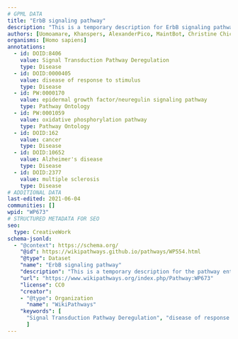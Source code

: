 ```yaml
---
# GPML DATA
title: "ErbB signaling pathway"
description: "This is a temporary description for ErbB signaling pathway"
authors: [Uomoamare, Khanspers, AlexanderPico, MaintBot, Christine Chichester, Egonw, Mkutmon, Ejaehnig, Fehrhart, L Dupuis, Eweitz, Finterly]
organisms: [Homo sapiens]
annotations:
  - id: DOID:8406
    value: Signal Transduction Pathway Deregulation
    type: Disease
  - id: DOID:0000405
    value: disease of response to stimulus
    type: Disease
  - id: PW:0000170
    value: epidermal growth factor/neuregulin signaling pathway
    type: Pathway Ontology
  - id: PW:0001059
    value: oxidative phosphorylation pathway
    type: Pathway Ontology
  - id: DOID:162
    value: cancer
    type: Disease
  - id: DOID:10652
    value: Alzheimer's disease
    type: Disease
  - id: DOID:2377
    value: multiple sclerosis
    type: Disease
# ADDITIONAL DATA
last-edited: 2021-06-04
communities: []
wpid: "WP673"
# STRUCTURED METADATA FOR SEO
seo:
  type: CreativeWork
schema-jsonld:
  - "@context": https://schema.org/
    "@id": https://wikipathways.github.io/pathways/WP554.html
    "@type": Dataset
    "name": "ErbB signaling pathway"
    "description": "This is a temporary description for the pathway entitled: ErbB signaling pathway"
    "url": "https://www.wikipathways.org/index.php/Pathway:WP673"
    "license": CC0
    "creator":
    - "@type": Organization
      "name": "WikiPathways"
    "keywords": [
      "Signal Transduction Pathway Deregulation", "disease of response to stimulus", "epidermal growth factor/neuregulin signaling pathway", "oxidative phosphorylation pathway", "cancer", "Alzheimer's disease", "multiple sclerosis",
      ]
---
```

